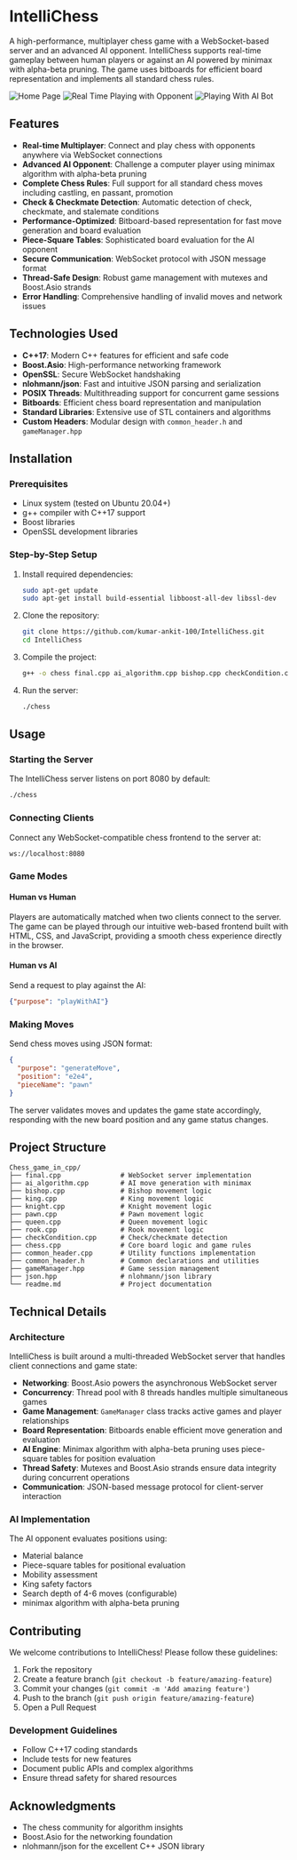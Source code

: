 # IntelliChess

A high-performance, multiplayer chess game with a WebSocket-based server and an advanced AI opponent. IntelliChess supports real-time gameplay between human players or against an AI powered by minimax with alpha-beta pruning. The game uses bitboards for efficient board representation and implements all standard chess rules.

![Home Page](./assets/home.png)
![Real Time Playing with Opponent](./assets/real_time.png)
![Playing With AI Bot](./assets/playing_with_ai.png)

## Features

- **Real-time Multiplayer**: Connect and play chess with opponents anywhere via WebSocket connections
- **Advanced AI Opponent**: Challenge a computer player using minimax algorithm with alpha-beta pruning
- **Complete Chess Rules**: Full support for all standard chess moves including castling, en passant, promotion
- **Check & Checkmate Detection**: Automatic detection of check, checkmate, and stalemate conditions
- **Performance-Optimized**: Bitboard-based representation for fast move generation and board evaluation
- **Piece-Square Tables**: Sophisticated board evaluation for the AI opponent
- **Secure Communication**: WebSocket protocol with JSON message format
- **Thread-Safe Design**: Robust game management with mutexes and Boost.Asio strands
- **Error Handling**: Comprehensive handling of invalid moves and network issues

## Technologies Used

- **C++17**: Modern C++ features for efficient and safe code
- **Boost.Asio**: High-performance networking framework
- **OpenSSL**: Secure WebSocket handshaking
- **nlohmann/json**: Fast and intuitive JSON parsing and serialization
- **POSIX Threads**: Multithreading support for concurrent game sessions
- **Bitboards**: Efficient chess board representation and manipulation
- **Standard Libraries**: Extensive use of STL containers and algorithms
- **Custom Headers**: Modular design with `common_header.h` and `gameManager.hpp`

## Installation

### Prerequisites

- Linux system (tested on Ubuntu 20.04+)
- g++ compiler with C++17 support
- Boost libraries
- OpenSSL development libraries

### Step-by-Step Setup

1. Install required dependencies:
   ```bash
   sudo apt-get update
   sudo apt-get install build-essential libboost-all-dev libssl-dev
   ```

2. Clone the repository:
   ```bash
   git clone https://github.com/kumar-ankit-100/IntelliChess.git
   cd IntelliChess
   ```

3. Compile the project:
   ```bash
   g++ -o chess final.cpp ai_algorithm.cpp bishop.cpp checkCondition.cpp chess.cpp common_header.cpp king.cpp knight.cpp pawn.cpp queen.cpp rook.cpp -I. -I/usr/include/boost -lboost_system -lboost_thread -pthread -lssl -lcrypto -std=c++17 -DBOOST_ASIO_NO_DEPRECATED
   ```

4. Run the server:
   ```bash
   ./chess
   ```

## Usage

### Starting the Server

The IntelliChess server listens on port 8080 by default:

```bash
./chess
```

### Connecting Clients

Connect any WebSocket-compatible chess frontend to the server at:
```
ws://localhost:8080
```

### Game Modes

#### Human vs Human
Players are automatically matched when two clients connect to the server. The game can be played through our intuitive web-based frontend built with HTML, CSS, and JavaScript, providing a smooth chess experience directly in the browser.
#### Human vs AI
Send a request to play against the AI:
```json
{"purpose": "playWithAI"}
```

### Making Moves

Send chess moves using JSON format:
```json
{
  "purpose": "generateMove",
  "position": "e2e4",
  "pieceName": "pawn"
}
```

The server validates moves and updates the game state accordingly, responding with the new board position and any game status changes.

## Project Structure

```
Chess_game_in_cpp/
├── final.cpp               # WebSocket server implementation
├── ai_algorithm.cpp        # AI move generation with minimax
├── bishop.cpp              # Bishop movement logic
├── king.cpp                # King movement logic
├── knight.cpp              # Knight movement logic
├── pawn.cpp                # Pawn movement logic
├── queen.cpp               # Queen movement logic
├── rook.cpp                # Rook movement logic
├── checkCondition.cpp      # Check/checkmate detection
├── chess.cpp               # Core board logic and game rules
├── common_header.cpp       # Utility functions implementation
├── common_header.h         # Common declarations and utilities
├── gameManager.hpp         # Game session management
├── json.hpp                # nlohmann/json library
└── readme.md               # Project documentation
```

## Technical Details

### Architecture

IntelliChess is built around a multi-threaded WebSocket server that handles client connections and game state:

- **Networking**: Boost.Asio powers the asynchronous WebSocket server
- **Concurrency**: Thread pool with 8 threads handles multiple simultaneous games
- **Game Management**: `GameManager` class tracks active games and player relationships
- **Board Representation**: Bitboards enable efficient move generation and evaluation
- **AI Engine**: Minimax algorithm with alpha-beta pruning uses piece-square tables for position evaluation
- **Thread Safety**: Mutexes and Boost.Asio strands ensure data integrity during concurrent operations
- **Communication**: JSON-based message protocol for client-server interaction

### AI Implementation

The AI opponent evaluates positions using:
- Material balance
- Piece-square tables for positional evaluation
- Mobility assessment
- King safety factors
- Search depth of 4-6 moves (configurable)
- minimax algorithm with alpha-beta pruning

## Contributing

We welcome contributions to IntelliChess! Please follow these guidelines:

1. Fork the repository
2. Create a feature branch (`git checkout -b feature/amazing-feature`)
3. Commit your changes (`git commit -m 'Add amazing feature'`)
4. Push to the branch (`git push origin feature/amazing-feature`)
5. Open a Pull Request

### Development Guidelines

- Follow C++17 coding standards
- Include tests for new features
- Document public APIs and complex algorithms
- Ensure thread safety for shared resources



## Acknowledgments

- The chess community for algorithm insights
- Boost.Asio for the networking foundation
- nlohmann/json for the excellent C++ JSON library